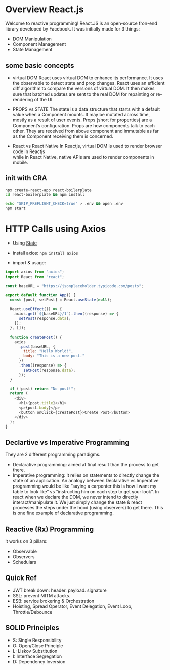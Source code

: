 # Overview React.js

Welcome to reactive programming! React.JS is an open-source fron-end library developed by Facebook.
It was initially made for 3 things:
 * DOM Manipulation
 * Component Management
 * State Management


## some basic concepts

 * virtual DOM
React uses virtual DOM to enhance its performance. It uses the observable to detect state and prop changes. React uses an efficient diff algorithm to compare the versions of virtual DOM. It then makes sure that batched updates are sent to the real DOM for repainting or re-rendering of the UI.

 * PROPS vs STATE
The state is a data structure that starts with a default value when a Component mounts. It may be mutated across time, mostly as a result of user events.
Props (short for properties) are a Component’s configuration. Props are how components talk to each other. They are received from above component and immutable as far as the Component receiving them is concerned.

 * React vs React Native
In Reactjs, virtual DOM is used to render browser code in Reactjs  
while in React Native, native APIs are used to render components in mobile.

## init with CRA

```sh
npx create-react-app react-boilerplate
cd react-boilerplate && npm install
```
```sh
echo "SKIP_PREFLIGHT_CHECK=true" > .env && open .env
npm start
```

# HTTP Calls using Axios

 * Using [State](https://stackblitz.com/edit/react-template-hamzeen)

 * install axios: `npm install axios`

 * import & usage:
```js
import axios from "axios";
import React from "react";

const baseURL = "https://jsonplaceholder.typicode.com/posts";

export default function App() {
  const [post, setPost] = React.useState(null);

  React.useEffect(() => {
    axios.get(`${baseURL}/1`).then((response) => {
      setPost(response.data);
    });
  }, []);

  function createPost() {
    axios
      .post(baseURL, {
        title: "Hello World!", 
        body: "This is a new post."
      })
      .then((response) => {
        setPost(response.data);
      });
  }

  if (!post) return "No post!";
  return (
    <div>
      <h1>{post.title}</h1>
      <p>{post.body}</p>
      <button onClick={createPost}>Create Post</button>
    </div>
  );
}

```


## Declartive vs Imperative Programming
They are 2 different programming paradigms. 

 * Declarative programming: aimed at final result than the process to get there. 
 * Imperative programming: it relies on statements to directly change the state  of an application. An analogy between Declarative vs Imperative programming would be like “saying a carpenter this is how I want my table to look like” vs “instructing him on each step to get your look”. In react when we declare the DOM, we never intend to directly interact/manipulate it. We just simply change the state & react processes the steps under the hood (using observers) to get there. This is one fine example of declarative programming. 


## Reactive (Rx) Programming
it works on 3 pillars:
 * Observable
 * Observers
 * Schedulars


## Quick Ref
 * JWT break down: header. payload. signature
 * SSL: prevent MITM attacks.
 * ESB: service brokering & Orchestration
 * Hoisting, Spread Operator, Event Delegation, Event Loop, Throttle/Debounce


## SOLID Principles
 * S: Single Responsibility
 * O: Open/Close Principle
 * L: Liskov Substitution
 * I: Interface Segregation
 * D: Dependency Inversion


